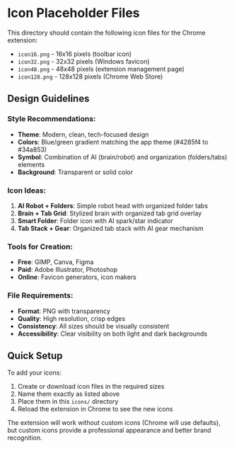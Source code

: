# Icon Placeholder Files

This directory should contain the following icon files for the Chrome extension:

- `icon16.png` - 16x16 pixels (toolbar icon)
- `icon32.png` - 32x32 pixels (Windows favicon)
- `icon48.png` - 48x48 pixels (extension management page)
- `icon128.png` - 128x128 pixels (Chrome Web Store)

## Design Guidelines

### Style Recommendations:
- **Theme**: Modern, clean, tech-focused design
- **Colors**: Blue/green gradient matching the app theme (#4285f4 to #34a853)
- **Symbol**: Combination of AI (brain/robot) and organization (folders/tabs) elements
- **Background**: Transparent or solid color

### Icon Ideas:
1. **AI Robot + Folders**: Simple robot head with organized folder tabs
2. **Brain + Tab Grid**: Stylized brain with organized tab grid overlay
3. **Smart Folder**: Folder icon with AI spark/star indicator
4. **Tab Stack + Gear**: Organized tab stack with AI gear mechanism

### Tools for Creation:
- **Free**: GIMP, Canva, Figma
- **Paid**: Adobe Illustrator, Photoshop
- **Online**: Favicon generators, icon makers

### File Requirements:
- **Format**: PNG with transparency
- **Quality**: High resolution, crisp edges
- **Consistency**: All sizes should be visually consistent
- **Accessibility**: Clear visibility on both light and dark backgrounds

## Quick Setup

To add your icons:

1. Create or download icon files in the required sizes
2. Name them exactly as listed above
3. Place them in this `icons/` directory
4. Reload the extension in Chrome to see the new icons

The extension will work without custom icons (Chrome will use defaults), but custom icons provide a professional appearance and better brand recognition.